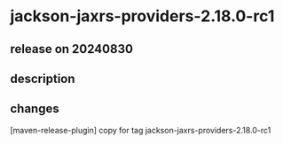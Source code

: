 # jackson-jaxrs-providers-2.18.0-rc1

## release on 20240830

## description

## changes

[maven-release-plugin] copy for tag jackson-jaxrs-providers-2.18.0-rc1

